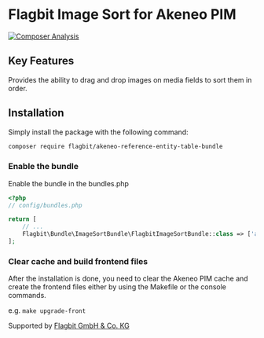 # Flagbit Image Sort for Akeneo PIM

[![Composer Analysis](https://github.com/flagbit/akeneo-image-sort-bundle/actions/workflows/composer-analysis.yml/badge.svg?branch=main)](https://github.com/flagbit/akeneo-image-sort-bundle/actions/workflows/composer-analysis.yml)

## Key Features
Provides the ability to drag and drop images on media fields to sort them in order.

## Installation
Simply install the package with the following command:
```bash
composer require flagbit/akeneo-reference-entity-table-bundle
```

### Enable the bundle
Enable the bundle in the bundles.php
```php
<?php
// config/bundles.php

return [
    // ...
    Flagbit\Bundle\ImageSortBundle\FlagbitImageSortBundle::class => ['all' => true],
];
```

### Clear cache and build frontend files
After the installation is done, you need to clear the Akeneo PIM cache and create the frontend files either by using the Makefile or the console commands.

e.g.
`make upgrade-front`

Supported by [Flagbit GmbH & Co. KG](https://www.flagbit.de)